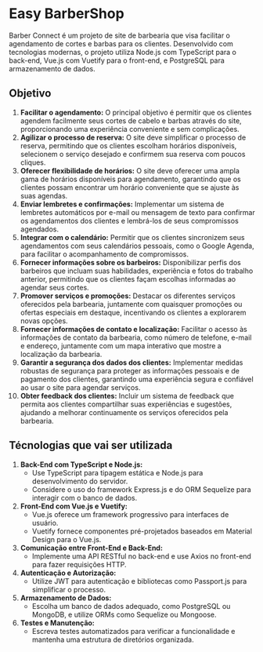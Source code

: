 # Easy BarberShop 
Barber Connect é um projeto de site de barbearia que visa facilitar o agendamento de cortes e barbas para os clientes. Desenvolvido com tecnologias modernas, o projeto utiliza Node.js com TypeScript para o back-end, Vue.js com Vuetify para o front-end, e PostgreSQL para armazenamento de dados.


## Objetivo

1. **Facilitar o agendamento:** O principal objetivo é permitir que os clientes agendem facilmente seus cortes de cabelo e barbas através do site, proporcionando uma experiência conveniente e sem complicações.
2. **Agilizar o processo de reserva:** O site deve simplificar o processo de reserva, permitindo que os clientes escolham horários disponíveis, selecionem o serviço desejado e confirmem sua reserva com poucos cliques.
3. **Oferecer flexibilidade de horários:** O site deve oferecer uma ampla gama de horários disponíveis para agendamento, garantindo que os clientes possam encontrar um horário conveniente que se ajuste às suas agendas.
4. **Enviar lembretes e confirmações:** Implementar um sistema de lembretes automáticos por e-mail ou mensagem de texto para confirmar os agendamentos dos clientes e lembrá-los de seus compromissos agendados.
5. **Integrar com o calendário:** Permitir que os clientes sincronizem seus agendamentos com seus calendários pessoais, como o Google Agenda, para facilitar o acompanhamento de compromissos.
6. **Fornecer informações sobre os barbeiros:** Disponibilizar perfis dos barbeiros que incluam suas habilidades, experiência e fotos do trabalho anterior, permitindo que os clientes façam escolhas informadas ao agendar seus cortes.
7. **Promover serviços e promoções:** Destacar os diferentes serviços oferecidos pela barbearia, juntamente com quaisquer promoções ou ofertas especiais em destaque, incentivando os clientes a explorarem novas opções.
8. **Fornecer informações de contato e localização:** Facilitar o acesso às informações de contato da barbearia, como número de telefone, e-mail e endereço, juntamente com um mapa interativo que mostre a localização da barbearia.
9. **Garantir a segurança dos dados dos clientes:** Implementar medidas robustas de segurança para proteger as informações pessoais e de pagamento dos clientes, garantindo uma experiência segura e confiável ao usar o site para agendar serviços.
10. **Obter feedback dos clientes:** Incluir um sistema de feedback que permita aos clientes compartilhar suas experiências e sugestões, ajudando a melhorar continuamente os serviços oferecidos pela barbearia.

## Técnologias que vai ser utilizada

1. **Back-End com TypeScript e Node.js:**
    - Use TypeScript para tipagem estática e Node.js para desenvolvimento do servidor.
    - Considere o uso do framework Express.js e do ORM Sequelize para interagir com o banco de dados.
2. **Front-End com Vue.js e Vuetify:**
    - Vue.js oferece um framework progressivo para interfaces de usuário.
    - Vuetify fornece componentes pré-projetados baseados em Material Design para o Vue.js.
3. **Comunicação entre Front-End e Back-End:**
    - Implemente uma API RESTful no back-end e use Axios no front-end para fazer requisições HTTP.
4. **Autenticação e Autorização:**
    - Utilize JWT para autenticação e bibliotecas como Passport.js para simplificar o processo.
5. **Armazenamento de Dados:**
    - Escolha um banco de dados adequado, como PostgreSQL ou MongoDB, e utilize ORMs como Sequelize ou Mongoose.
6. **Testes e Manutenção:**
    - Escreva testes automatizados para verificar a funcionalidade e mantenha uma estrutura de diretórios organizada.
